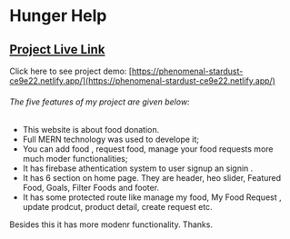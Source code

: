 # Hunger Help

## [Project Live Link](https://phenomenal-stardust-ce9e22.netlify.app/)

Click here to see project demo: [https://phenomenal-stardust-ce9e22.netlify.app/](https://phenomenal-stardust-ce9e22.netlify.app/)

###### The five features of my project are given below:

- This website is about food donation.
- Full MERN technology was used to develope it;
- You can add food , request food, manage your food requests more much moder functionalities;
- It has firebase athentication system to user signup an signin .
- It has 6 section on home page. They are header, heo slider, Featured Food, Goals, Filter Foods and footer.
- It has some protected route like manage my food, My Food Request , update prodcut, product detail, create request etc.

Besides this it has more modenr functionality. Thanks.
